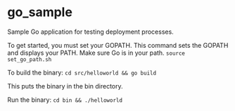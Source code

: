 go_sample
=========

Sample Go application for testing deployment processes.

To get started, you must set your GOPATH. This command sets the GOPATH and displays your PATH. Make sure Go is in your path. 
`source set_go_path.sh`

To build the binary:
`cd src/helloworld && go build`

This puts the binary in the bin directory. 

Run the binary:
`cd bin && ./helloworld`
